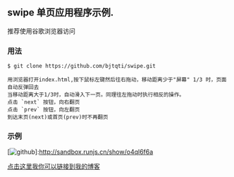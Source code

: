  swipe 单页应用程序示例.
 ----
推荐使用谷歌浏览器访问

### 用法
	$ git clone https://github.com/bjtqti/swipe.git

	用浏览器打开index.html,按下鼠标左键然后往右拖动，移动距离少于"屏幕" 1/3 时，页面自动反弹回去
	当移动距离大于1/3时，自动滑入下一页。同理往左拖动时执行相反的操作。
	点击 `next` 按钮，向右翻页
	点击 `prev` 按钮，向左翻页
	到达末页(next)或首页(prev)时不再翻页

### 示例

[![github](http://images.cnitblog.com/blog/545140/201501/172019240112565.png "github")]:http://sandbox.runjs.cn/show/o4ql6f6a


[点击这里我你可以链接到我的博客](http://www.cnblogs.com/afrog/) 